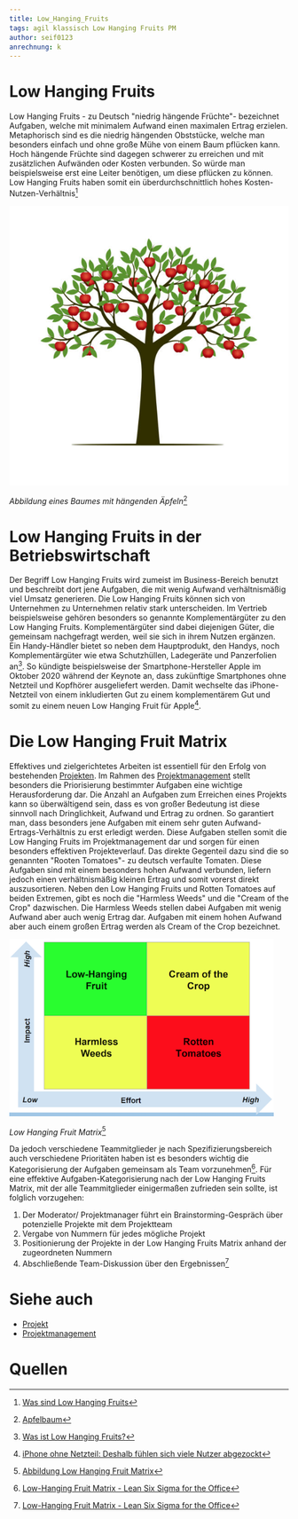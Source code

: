 ```yaml
---
title: Low_Hanging_Fruits
tags: agil klassisch Low Hanging Fruits PM
author: seif0123
anrechnung: k 
---
```






# Low Hanging Fruits

Low Hanging Fruits - zu Deutsch "niedrig hängende Früchte"- bezeichnet Aufgaben, welche mit minimalem Aufwand einen maximalen Ertrag erzielen. Metaphorisch sind es die niedrig hängenden Obststücke, welche man besonders einfach und ohne große Mühe von einem Baum pflücken kann. Hoch hängende Früchte sind dagegen schwerer zu erreichen und mit zusätzlichen Aufwänden oder Kosten verbunden. So würde man beispielsweise erst eine Leiter benötigen, um diese pflücken zu können.
Low Hanging Fruits haben somit ein überdurchschnittlich hohes Kosten-Nutzen-Verhältnis[^1] 

![Baum mit low hanging fruits](Low_Hanging_Fruits/istockphoto-981592510-612x612.jpg)

*Abbildung eines Baumes mit hängenden Äpfeln*[^5]

# Low Hanging Fruits in der Betriebswirtschaft

Der Begriff Low Hanging Fruits wird zumeist im Business-Bereich benutzt und beschreibt dort jene Aufgaben, die mit wenig Aufwand verhältnismäßig viel Umsatz generieren. Die Low Hanging Fruits können sich von Unternehmen zu Unternehmen relativ stark unterscheiden. Im Vertrieb beispielsweise gehören besonders so genannte Komplementärgüter zu den Low Hanging Fruits. Komplementärgüter sind dabei diejenigen Güter, die gemeinsam nachgefragt werden, weil sie sich in ihrem Nutzen ergänzen. Ein Handy-Händler bietet so neben dem Hauptprodukt, den Handys, noch Komplementärgüter wie etwa Schutzhüllen, Ladegeräte und Panzerfolien an[^2]. So kündigte beispielsweise der Smartphone-Hersteller Apple im Oktober 2020 während der Keynote  an, dass zukünftige Smartphones ohne Netzteil und Kopfhörer ausgeliefert werden. Damit wechselte das iPhone-Netzteil von einem inkludierten Gut zu einem komplementärem Gut und somit zu einem neuen Low Hanging Fruit für Apple[^3].

# Die Low Hanging Fruit Matrix

Effektives und zielgerichtetes Arbeiten ist essentiell für den Erfolg von bestehenden [Projekten](https://github.com/jonaskarg187/ManagingProjectsSuccessfully.github.io/blob/main/kb/Projekt.md). Im Rahmen des [Projektmanagement](https://github.com/FCN478/ManagingProjectsSuccessfully.github.io/blob/main/kb/Projektmanagement.md) stellt besonders die Priorisierung bestimmter Aufgaben eine wichtige Herausforderung dar. Die Anzahl an Aufgaben zum Erreichen eines Projekts kann so überwältigend sein, dass es von großer Bedeutung ist diese sinnvoll nach Dringlichkeit, Aufwand und Ertrag zu ordnen. So garantiert man, dass besonders jene Aufgaben mit einem sehr guten Aufwand-Ertrags-Verhältnis zu erst erledigt werden. Diese Aufgaben stellen somit die Low Hanging Fruits im Projektmanagement dar und sorgen für einen besonders effektiven Projekteverlauf.
Das direkte Gegenteil dazu sind die so genannten "Rooten Tomatoes"- zu deutsch verfaulte Tomaten. Diese Aufgaben sind mit einem besonders hohen Aufwand verbunden, liefern jedoch einen verhältnismäßig kleinen Ertrag und somit vorerst direkt auszusortieren. 
  Neben den Low Hanging Fruits und Rotten Tomatoes auf beiden Extremen, gibt es noch die "Harmless Weeds" und die "Cream of the Crop" dazwischen.
Die Harmless Weeds stellen dabei Aufgaben mit wenig Aufwand aber auch wenig Ertrag dar. Aufgaben mit einem hohen Aufwand aber auch einem großen Ertrag werden als Cream of the Crop bezeichnet. 

![Low Hanging Fruit Matrix](Low_Hanging_Fruits/neuMSP.png)

*Low Hanging Fruit Matrix*[^6]



Da jedoch verschiedene Teammitglieder je nach Spezifizierungsbereich auch verschiedene Prioritäten haben ist es besonders wichtig die Kategorisierung der Aufgaben gemeinsam als Team vorzunehmen[^4]. Für eine effektive Aufgaben-Kategorisierung nach der Low Hanging Fruits Matrix, mit der alle Teammitglieder einigermaßen zufrieden sein sollte, ist folglich vorzugehen: 

1. Der Moderator/ Projektmanager führt ein Brainstorming-Gespräch über potenzielle Projekte mit dem Projektteam
2. Vergabe von Nummern für jedes mögliche Projekt 
3. Positionierung der Projekte in der Low Hanging Fruits Matrix anhand der zugeordneten Nummern
4. Abschließende Team-Diskussion über den Ergebnissen[^4]

# Siehe auch

* [Projekt](https://github.com/jonaskarg187/ManagingProjectsSuccessfully.github.io/blob/main/kb/Projekt.md)
* [Projektmanagement](https://github.com/FCN478/ManagingProjectsSuccessfully.github.io/blob/main/kb/Projektmanagement.md)


# Quellen

[^1]: [Was sind Low Hanging Fruits](https://www.advidera.com/glossar/low-hanging-fruits/)
[^2]: [Was ist Low Hanging Fruits?](https://www.onlinesolutionsgroup.de/blog/glossar/l/low-hanging-fruits/)
[^3]: [iPhone ohne Netzteil: Deshalb fühlen sich viele Nutzer abgezockt](https://www.maclife.de/news/iphone-ohne-netzteil-deshalb-fuehlen-sich-viele-nutzer-abgezockt-mac-life-100117824.html)
[^4]: [Low-Hanging Fruit Matrix - Lean Six Sigma for the Office](https://theleansixsigmaoffice.com/2017/03/18/low-hanging-fruit-matrix/)
[^5]: [Apfelbaum](https://www.istockphoto.com/de/grafiken/apfelbaum)
[^6]: [Abbildung Low Hanging Fruit Matrix](https://www.einstein1.net/low-hanging-fruits/)
